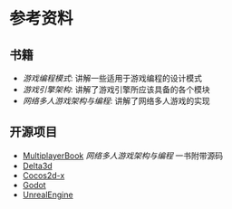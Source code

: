 # 参考资料

## 书籍
- *游戏编程模式*: 讲解一些适用于游戏编程的设计模式
- *游戏引擎架构*: 讲解了游戏引擎所应该具备的各个模块
- *网络多人游戏架构与编程*: 讲解了网络多人游戏的实现

## 开源项目
- [MultiplayerBook](https://github.com/MultiplayerBook/MultiplayerBook) *网络多人游戏架构与编程* 一书附带源码
- [Delta3d](https://github.com/delta3d/delta3d)
- [Cocos2d-x](https://github.com/cocos2d/cocos2d-x)
- [Godot](https://github.com/godotengine/godot)
- [UnrealEngine](https://github.com/EpicGames/UnrealEngine)
